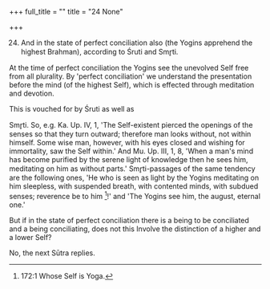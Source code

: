 +++
full_title = ""
title = "24 None"

+++


24. And in the state of perfect conciliation also (the Yogins apprehend the highest Brahman), according to Śruti and Smr̥ti.

At the time of perfect conciliation the Yogins see the unevolved Self free from all plurality. By 'perfect conciliation' we understand the presentation before the mind (of the highest Self), which is effected through meditation and devotion.

This is vouched for by Śruti as well as

 Smr̥ti. So, e.g. Ka. Up. IV, 1, 'The Self-existent pierced the openings of the senses so that they turn outward; therefore man looks without, not within himself. Some wise man, however, with his eyes closed and wishing for immortality, saw the Self within.' And Mu. Up. III, 1, 8, 'When a man's mind has become purified by the serene light of knowledge then he sees him, meditating on him as without parts.' Smr̥ti-passages of the same tendency are the following ones, 'He who is seen as light by the Yogins meditating on him sleepless, with suspended breath, with contented minds, with subdued senses; reverence be to him [^fn_119]!' and 'The Yogins see him, the august, eternal one.'

[^fn_119]: 172:1 Whose Self is Yoga.

But if in the state of perfect conciliation there is a being to be conciliated and a being conciliating, does not this Involve the distinction of a higher and a lower Self?

No, the next Sūtra replies.

